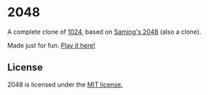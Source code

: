 # 2048
A complete clone of [1024](https://play.google.com/store/apps/details?id=com.veewo.a1024), based on [Saming's 2048](http://saming.fr/p/2048/) (also a clone).

Made just for fun. [Play it here!](https://neelimapradhan.github.com/getneelima)

## License
2048 is licensed under the [MIT license.](https://github.com/gabrielecirulli/2048/blob/master/LICENSE.txt)

